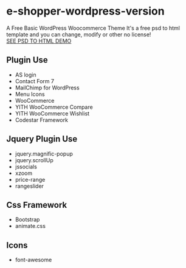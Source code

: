 # e-shopper-wordpress-version

A Free Basic WordPress Woocommerce Theme It's a free psd to html template and you can change, modify or other no license!
<br />
[SEE PSD TO HTML DEMO](http://demo.themeum.com/html/eshopper/)


## Plugin Use
- AS login
- Contact Form 7
- MailChimp for WordPress
- Menu Icons
- WooCommerce
- YITH WooCommerce Compare
- YITH WooCommerce Wishlist
- Codestar Framework


## Jquery Plugin Use

- jquery.magnific-popup
- jquery.scrollUp
- jssocials
- xzoom
- price-range
- rangeslider


## Css Framework

- Bootstrap
- animate.css

## Icons

- font-awesome